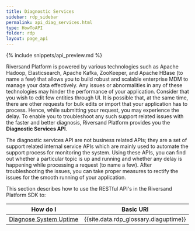 ```yaml
---
title: Diagnostic Services
sidebar: rdp_sidebar
permalink: api_diag_services.html
type: HowToAPI
folder: rdp
layout: page_api
---
```


{% include snippets/api_preview.md %}

Riversand Platform is powered by various technologies such as Apache Hadoop, Elasticsearch, Apache Kafka, ZooKeeper, and Apache HBase (to name a few) that allows you to build robust and scalable enterprise MDM to manage your data effectively. Any issues or abnormalities in any of these technologies may hinder the performance of your application. Consider that you wish to edit few entities through UI. It is possible that, at the same time, there are other requests for bulk edits or import that your application has to process. Hence, while submitting your request, you may experience the delay. To enable you to troubleshoot any such support related issues with the faster and better diagnosis, Riversand Platform provides you the **Diagnostic Services API**. 

The diagnostic services API are not business related APIs; they are a set of support related internal service APIs which are mainly used to automate the support process for monitoring the system. Using these APIs, you can find out whether a particular topic is up and running and whether any delay is happening while processing a request (to name a few). After troubleshooting the issues, you can take proper measures to rectify the issues for the smooth running of your application.

This section describes how to use the RESTful API's in the Riversand Platform SDK to:

| How do I | Basic URI |
|----------|-------------|
| [Diagnose System Uptime](api_diag_get_system_uptime_intro.html)| {{site.data.rdp_glossary.diaguptime}}|